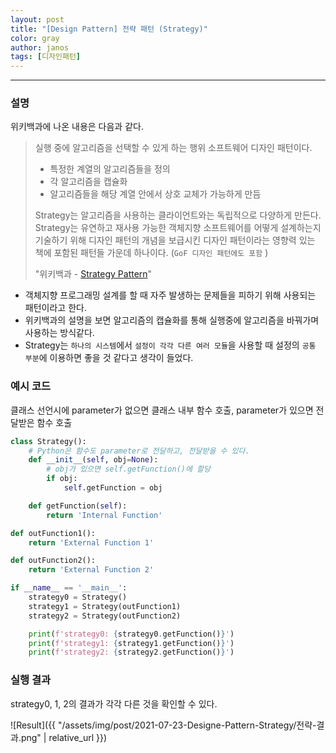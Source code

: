 ```yaml
---
layout: post
title: "[Design Pattern] 전략 패턴 (Strategy)"
color: gray
author: janos
tags: [디자인패턴]
---
```


---

### 설명

위키백과에 나온 내용은 다음과 같다.

> 실행 중에 알고리즘을 선택할 수 있게 하는 행위 소프트웨어 디자인 패턴이다.
> 
> - 특정한 계열의 알고리즘들을 정의
> - 각 알고리즘을 캡슐화
> - 알고리즘들을 해당 계열 안에서 상호 교체가 가능하게 만듬
> 
> Strategy는 알고리즘을 사용하는 클라이언트와는 독립적으로 다양하게 만든다. Strategy는 유연하고 재사용 가능한 객체지향 소프트웨어를 어떻게 설계하는지 기술하기 위해 디자인 패턴의 개념을 보급시킨 디자인 패턴이라는 영향력 있는 책에 포함된 패턴들 가운데 하나이다. (`GoF 디자인 패턴에도 포함` )
> 
> "위키백과 - [Strategy Pattern](https://ko.wikipedia.org/wiki/전략_패턴)"

- 객체지향 프로그래밍 설계를 할 때 자주 발생하는 문제들을 피하기 위해 사용되는 패턴이라고 한다.
- 위키백과의 설명을 보면 알고리즘의 캡슐화를 통해 실행중에 알고리즘을 바꿔가며 사용하는 방식같다.
- Strategy는 `하나의 시스템`에서 `설정이 각각 다른 여러 모듈`을 사용할 때 설정의 `공통 부분`에 이용하면 좋을 것 같다고 생각이 들었다.

### 예시 코드

클래스 선언시에 parameter가 없으면 클래스 내부 함수 호출, parameter가 있으면 전달받은 함수 호출

```python
class Strategy():
    # Python은 함수도 parameter로 전달하고, 전달받을 수 있다.
    def __init__(self, obj=None):
        # obj가 있으면 self.getFunction()에 할당
        if obj:
            self.getFunction = obj

    def getFunction(self):
        return 'Internal Function'

def outFunction1():
    return 'External Function 1'

def outFunction2():
    return 'External Function 2'

if __name__ == '__main__':
    strategy0 = Strategy()
    strategy1 = Strategy(outFunction1)
    strategy2 = Strategy(outFunction2)

    print(f'strategy0: {strategy0.getFunction()}')
    print(f'strategy1: {strategy1.getFunction()}')
    print(f'strategy2: {strategy2.getFunction()}')
```

### 실행 결과

strategy0, 1, 2의 결과가 각각 다른 것을 확인할 수 있다.

![Result]({{ "/assets/img/post/2021-07-23-Designe-Pattern-Strategy/전략-결과.png" | relative_url }})
